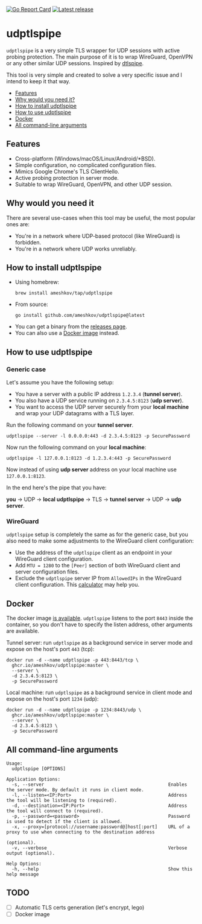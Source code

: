 [![Go Report Card](https://goreportcard.com/badge/github.com/ameshkov/udptlspipe)](https://goreportcard.com/report/ameshkov/udptlspipe)
[![Latest release](https://img.shields.io/github/release/ameshkov/udptlspipe/all.svg)](https://github.com/ameshkov/udptlspipe/releases)

# udptlspipe

`udptlspipe` is a very simple TLS wrapper for UDP sessions with active probing
protection. The main purpose of it is to wrap WireGuard, OpenVPN or any other
similar UDP sessions. Inspired by [dtlspipe][dtlspipe].

This tool is very simple and created to solve a very specific issue and I intend
to keep it that way.

* [Features](#features)
* [Why would you need it?](#why)
* [How to install udptlspipe](#install)
* [How to use udptlspipe](#howtouse)
* [Docker](#docker)
* [All command-line arguments](#allcmdarguments)

[dtlspipe]: https://github.com/SenseUnit/dtlspipe

<a id="features"></a>

## Features

* Cross-platform (Windows/macOS/Linux/Android/*BSD).
* Simple configuration, no complicated configuration files.
* Mimics Google Chrome's TLS ClientHello.
* Active probing protection in server mode.
* Suitable to wrap WireGuard, OpenVPN, and other UDP session.

<a id="why"></a>

## Why would you need it

There are several use-cases when this tool may be useful, the most popular ones
are:

* You're in a network where UDP-based protocol (like WireGuard) is forbidden.
* You're in a network where UDP works unreliably.

<a id="install"></a>

## How to install udptlspipe

* Using homebrew:
    ```shell
    brew install ameshkov/tap/udptlspipe
    ```
* From source:
    ```shell
    go install github.com/ameshkov/udptlspipe@latest
    ```
* You can get a binary from the [releases page][releases].
* You can also use a [Docker image](#docker) instead.

[releases]: https://github.com/ameshkov/udptlspipe/releases

<a id="howtouse"></a>

## How to use udptlspipe

### Generic case

Let's assume you have the following setup:

* You have a server with a public IP address `1.2.3.4` (**tunnel server**).
* You also have a UDP service running on `2.3.4.5:8123` (**udp server**).
* You want to access the UDP server securely from your **local machine** and
  wrap your UDP datagrams with a TLS layer.

Run the following command on your **tunnel server**.

```shell
udptlspipe --server -l 0.0.0.0:443 -d 2.3.4.5:8123 -p SecurePassword
```

Now run the following command on your **local machine**:

```shell
udptlspipe -l 127.0.0.1:8123 -d 1.2.3.4:443 -p SecurePassword
```

Now instead of using **udp server** address on your local machine use
`127.0.0.1:8123`.

In the end here's the pipe that you have:

**you** → UDP → **local udptlspipe** → TLS → **tunnel server** → UDP → **udp
server**.

### WireGuard

`udptlspipe` setup is completely the same as for the generic case, but you also
need to make some adjustments to the WireGuard client configuration:

* Use the address of the `udptlspipe` client as an endpoint in your WireGuard
  client configuration.
* Add `MTU = 1280` to the `[Peer]` section of both WireGuard client and server
  configuration files.
* Exclude the `udptlspipe` server IP from `AllowedIPs` in the WireGuard client
  configuration. This [calculator][wireguardcalculator] may help you.

[wireguardcalculator]: https://www.procustodibus.com/blog/2021/03/wireguard-allowedips-calculator/

<a id="docker"></a>

## Docker

The docker image [is available][dockerregistry]. `udptlspipe` listens to the
port `8443` inside the container, so you don't have to specify the listen
address, other arguments are available.

Tunnel server: run `udptlspipe` as a background service in server mode and
expose on the host's port `443` (tcp):

```shell
docker run -d --name udptlspipe -p 443:8443/tcp \
  ghcr.io/ameshkov/udptlspipe:master \
  --server \
  -d 2.3.4.5:8123 \
  -p SecurePassword
```

Local machine: run `udptlspipe` as a background service in client mode and
expose on the host's port `1234` (udp):

```shell
docker run -d --name udptlspipe -p 1234:8443/udp \
  ghcr.io/ameshkov/udptlspipe:master \
  --server \
  -d 2.3.4.5:8123 \
  -p SecurePassword
```

[dockerregistry]: https://github.com/ameshkov/udptlspipe/pkgs/container/udptlspipe

<a id="allcmdarguments"></a>

## All command-line arguments

```shell
Usage:
  udptlspipe [OPTIONS]

Application Options:
  -s, --server                                              Enables the server mode. By default it runs in client mode.
  -l, --listen=<IP:Port>                                    Address the tool will be listening to (required).
  -d, --destination=<IP:Port>                               Address the tool will connect to (required).
  -p, --password=<password>                                 Password is used to detect if the client is allowed.
  -x, --proxy=[protocol://username:password@]host[:port]    URL of a proxy to use when connecting to the destination address
                                                            (optional).
  -v, --verbose                                             Verbose output (optional).

Help Options:
  -h, --help                                                Show this help message
```

## TODO

* [ ] Automatic TLS certs generation (let's encrypt, lego)
* [ ] Docker image